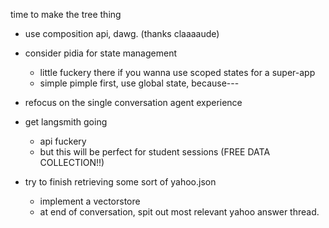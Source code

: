 time to make the tree thing
- use composition api, dawg. (thanks claaaaude)
- consider pidia for state management
  - little fuckery there if you wanna use scoped states for a super-app
  - simple pimple first, use global state, because---
- refocus on the single conversation agent experience
- get langsmith going
  - api fuckery
  - but this will be perfect for student sessions (FREE DATA COLLECTION!!)
  
- try to finish retrieving some sort of yahoo.json 
  - implement a vectorstore 
  - at end of conversation, spit out most relevant yahoo answer thread. 